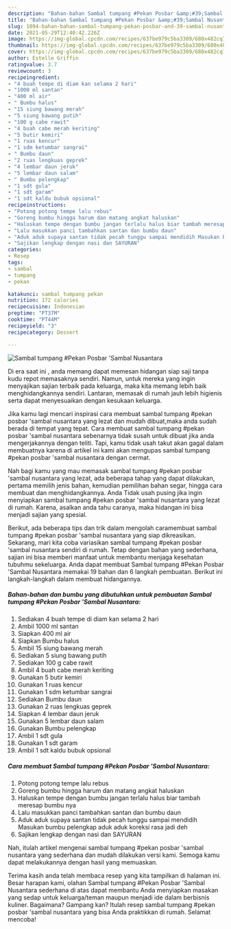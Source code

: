```yaml
---
description: "Bahan-bahan Sambal tumpang #Pekan Posbar &amp;#39;Sambal Nusantara yang lezat Untuk Jualan"
title: "Bahan-bahan Sambal tumpang #Pekan Posbar &amp;#39;Sambal Nusantara yang lezat Untuk Jualan"
slug: 1094-bahan-bahan-sambal-tumpang-pekan-posbar-and-39-sambal-nusantara-yang-lezat-untuk-jualan
date: 2021-05-29T12:40:42.226Z
image: https://img-global.cpcdn.com/recipes/637be979c5ba3309/680x482cq70/sambal-tumpang-pekan-posbar-sambal-nusantara-foto-resep-utama.jpg
thumbnail: https://img-global.cpcdn.com/recipes/637be979c5ba3309/680x482cq70/sambal-tumpang-pekan-posbar-sambal-nusantara-foto-resep-utama.jpg
cover: https://img-global.cpcdn.com/recipes/637be979c5ba3309/680x482cq70/sambal-tumpang-pekan-posbar-sambal-nusantara-foto-resep-utama.jpg
author: Estelle Griffin
ratingvalue: 3.7
reviewcount: 3
recipeingredient:
- "4 buah tempe di diam kan selama 2 hari"
- "1000 ml santan"
- "400 ml air"
- " Bumbu halus"
- "15 siung bawang merah"
- "5 siung bawang putih"
- "100 g cabe rawit"
- "4 buah cabe merah keriting"
- "5 butir kemiri"
- "1 ruas kencur"
- "1 sdm ketumbar sangrai"
- " Bumbu daun"
- "2 ruas lengkuas geprek"
- "4 lembar daun jeruk"
- "5 lembar daun salam"
- " Bumbu pelengkap"
- "1 sdt gula"
- "1 sdt garam"
- "1 sdt kaldu bubuk opsional"
recipeinstructions:
- "Potong potong tempe lalu rebus"
- "Goreng bumbu hingga harum dan matang angkat haluskan"
- "Haluskan tempe dengan bumbu jangan terlalu halus biar tambah meresap bumbu nya"
- "Lalu masukkan panci tambahkan santan dan bumbu daun"
- "Aduk aduk supaya santan tidak pecah tunggu sampai mendidih Masukan bumbu pelengkap aduk aduk koreksi rasa jadi deh"
- "Sajikan lengkap dengan nasi dan SAYURAN"
categories:
- Resep
tags:
- sambal
- tumpang
- pekan

katakunci: sambal tumpang pekan 
nutrition: 172 calories
recipecuisine: Indonesian
preptime: "PT37M"
cooktime: "PT44M"
recipeyield: "3"
recipecategory: Dessert

---
```



![Sambal tumpang #Pekan Posbar &#39;Sambal Nusantara](https://img-global.cpcdn.com/recipes/637be979c5ba3309/680x482cq70/sambal-tumpang-pekan-posbar-sambal-nusantara-foto-resep-utama.jpg)

Di era  saat ini , anda memang dapat memesan hidangan siap saji tanpa kudu repot memasaknya sendiri. Namun, untuk mereka yang ingin menyajikan sajian terbaik pada keluarga, maka kita memang lebih baik menghidangkannya sendiri. Lantaran, memasak di rumah jauh lebih higienis serta dapat menyesuaikan dengan kesukaan keluarga.

Jika kamu lagi mencari inspirasi cara membuat sambal tumpang #pekan posbar &#39;sambal nusantara yang lezat dan mudah dibuat,maka anda sudah berada di tempat yang tepat. Cara membuat sambal tumpang #pekan posbar &#39;sambal nusantara  sebenarnya tidak susah untuk dibuat jika anda mengerjakannya dengan teliti. Tapi, kamu tidak usah takut akan gagal dalam membuatnya 
karena di artikel ini kami akan mengupas sambal tumpang #pekan posbar &#39;sambal nusantara dengan cermat.  



Nah bagi kamu yang mau memasak sambal tumpang #pekan posbar &#39;sambal nusantara yang lezat, ada beberapa tahap yang dapat dilakukan, pertama memilih jenis bahan, kemudian pemilihan bahan segar, hingga cara membuat dan menghidangkannya. Anda Tidak usah pusing jika ingin menyiapkan sambal tumpang #pekan posbar &#39;sambal nusantara yang lezat di rumah. Karena, asalkan anda  tahu caranya, maka hidangan ini bisa menjadi sajian yang spesial.

Berikut, ada beberapa tips dan trik dalam mengolah caramembuat sambal tumpang #pekan posbar &#39;sambal nusantara yang siap dikreasikan. Sekarang, mari kita coba variasikan sambal tumpang #pekan posbar &#39;sambal nusantara sendiri di rumah. Tetap dengan bahan yang sederhana, sajian ini bisa memberi manfaat untuk membantu menjaga kesehatan tubuhmu sekeluarga. Anda dapat membuat Sambal tumpang #Pekan Posbar &#39;Sambal Nusantara memakai 19 bahan dan 6 langkah pembuatan. Berikut ini langkah-langkah dalam membuat hidangannya.

<!--inarticleads1-->

##### Bahan-bahan dan bumbu yang dibutuhkan untuk pembuatan Sambal tumpang #Pekan Posbar &#39;Sambal Nusantara:

1. Sediakan 4 buah tempe di diam kan selama 2 hari
1. Ambil 1000 ml santan
1. Siapkan 400 ml air
1. Siapkan  Bumbu halus
1. Ambil 15 siung bawang merah
1. Sediakan 5 siung bawang putih
1. Sediakan 100 g cabe rawit
1. Ambil 4 buah cabe merah keriting
1. Gunakan 5 butir kemiri
1. Gunakan 1 ruas kencur
1. Gunakan 1 sdm ketumbar sangrai
1. Sediakan  Bumbu daun
1. Gunakan 2 ruas lengkuas geprek
1. Siapkan 4 lembar daun jeruk
1. Gunakan 5 lembar daun salam
1. Gunakan  Bumbu pelengkap
1. Ambil 1 sdt gula
1. Gunakan 1 sdt garam
1. Ambil 1 sdt kaldu bubuk opsional




<!--inarticleads2-->

##### Cara membuat Sambal tumpang #Pekan Posbar &#39;Sambal Nusantara:

1. Potong potong tempe lalu rebus
1. Goreng bumbu hingga harum dan matang angkat haluskan
1. Haluskan tempe dengan bumbu jangan terlalu halus biar tambah meresap bumbu nya
1. Lalu masukkan panci tambahkan santan dan bumbu daun
1. Aduk aduk supaya santan tidak pecah tunggu sampai mendidih Masukan bumbu pelengkap aduk aduk koreksi rasa jadi deh
1. Sajikan lengkap dengan nasi dan SAYURAN




Nah, itulah artikel mengenai  sambal tumpang #pekan posbar &#39;sambal nusantara  yang sederhana dan mudah dilakukan versi kami. Semoga kamu dapat melakukannya dengan hasil yang memuaskan. 

Terima kasih anda telah membaca resep yang kita tampilkan di halaman ini. Besar harapan kami, olahan  Sambal tumpang #Pekan Posbar &#39;Sambal Nusantara sederhana di atas dapat membantu Anda menyiapkan masakan yang sedap untuk keluarga/teman maupun menjadi ide dalam berbisnis kuliner. Bagaimana? Gampang kan? Itulah resep sambal tumpang #pekan posbar &#39;sambal nusantara yang bisa Anda praktikkan di rumah. Selamat mencoba!


